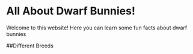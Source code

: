 # All About Dwarf Bunnies!
Welcome to this website! Here you can learn some fun facts about dwarf bunnies


##Different Breeds
